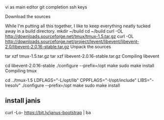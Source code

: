 vi as main editor
git completion
ssh keys




Download the sources

While I'm putting all this together, I like to keep everything neatly tucked away in a build directory.
mkdir ~/build
cd ~/build
curl -OL http://downloads.sourceforge.net/tmux/tmux-1.5.tar.gz
curl -OL http://downloads.sourceforge.net/project/levent/libevent/libevent-2.0/libevent-2.0.16-stable.tar.gz
Unpack the sources

tar xzf tmux-1.5.tar.gz
tar xzf libevent-2.0.16-stable.tar.gz
Compiling libevent

cd libevent-2.0.16-stable
./configure --prefix=/opt
make
sudo make install
Compiling tmux

cd ../tmux-1.5
LDFLAGS="-L/opt/lib" CPPFLAGS="-I/opt/include" LIBS="-lresolv" ./configure --prefix=/opt
make
sudo make install


install janis
--------------


curl -Lo- https://bit.ly/janus-bootstrap | ba